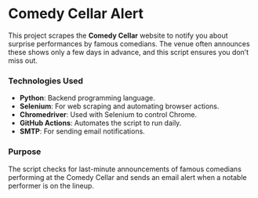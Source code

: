 # Comedy Cellar Alert

This project scrapes the **Comedy Cellar** website to notify you about surprise performances by famous comedians. The venue often announces these shows only a few days in advance, and this script ensures you don’t miss out.

### Technologies Used

- **Python**: Backend programming language.
- **Selenium**: For web scraping and automating browser actions.
- **Chromedriver**: Used with Selenium to control Chrome.
- **GitHub Actions**: Automates the script to run daily.
- **SMTP**: For sending email notifications.

### Purpose

The script checks for last-minute announcements of famous comedians performing at the Comedy Cellar and sends an email alert when a notable performer is on the lineup.
